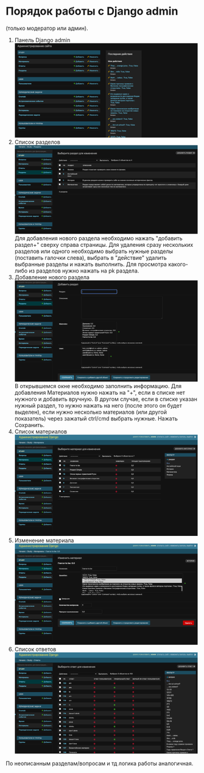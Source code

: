 
# Порядок работы с Django admin 
(только модератор или админ).

1. Панель Django admin
![Django admin](/staticfiles/image_readme/admin.png)
2. Список разделов
![Django admin_item](/staticfiles/image_readme/admin_item.png)<br>
Для добавления нового раздела необходимо нажать "добавить раздел+" сверху справа страницы.
Для удаления сразу нескольких разделов или одного необходимо выбрать нужные разделы (поставить галочки слева),
выбрать в "действие" удалить выбранные разделы и нажать выполнить.
Для просмотра какого-либо из разделов нужно нажать на pk раздела.
3. Добавление нового раздела
![Django admin_item](/staticfiles/image_readme/admin_add_item.png)<br>
В открывшемся окне необходимо заполнить информацию.
Для добавления Материалов нужно нажать на "+", если в списке нет нужного и добавить вручную.
В другом случае, если в списке указан нужный раздел, то нужно нажать на него (после этого он будет выделен),
если нужно несколько материалов (или другой показатель) через зажатый ctrl/cmd выбрать нужные.
Нажать Сохранить.
4. Список материалов
![Django admin_item](/staticfiles/image_readme/admin_materials.png)<br>
5. Изменение материала
![Django admin_item](/staticfiles/image_readme/admin_materials_change.png)<br>
6. Список ответов
![Django admin_item](/staticfiles/image_readme/admin_answers.png)<br>

По неописанным разделам/вопросам и тд логика работы аналогичная.